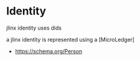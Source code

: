 # Identity

jlinx identity uses dids

a jlinx identity is represented using a [MicroLedger]


- https://schema.org/Person
